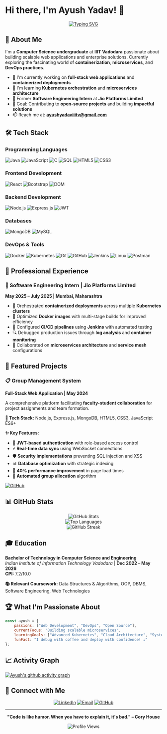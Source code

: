 # Hi there, I'm Ayush Yadav! 👋

<div align="center">
  
[![Typing SVG](https://readme-typing-svg.herokuapp.com?font=Fira+Code&pause=1000&color=36BCF7&center=true&vCenter=true&width=435&lines=Full-Stack+Developer;DevOps+Enthusiast;Computer+Science+Student;Always+Learning+New+Things)](https://git.io/typing-svg)

</div>

## 🚀 About Me

I'm a **Computer Science undergraduate** at **IIIT Vadodara** passionate about building scalable web applications and enterprise solutions. Currently exploring the fascinating world of **containerization**, **microservices**, and **DevOps practices**.

- 🔭 I'm currently working on **full-stack web applications** and **containerized deployments**
- 🌱 I'm learning **Kubernetes orchestration** and **microservices architecture**
- 💼 Former **Software Engineering Intern** at **Jio Platforms Limited**
- 🎯 Goal: Contributing to **open-source projects** and building **impactful solutions**
- 📫 Reach me at: **ayushyadaviiitv@gmail.com**

## 🛠️ Tech Stack

### Programming Languages
![Java](https://img.shields.io/badge/Java-ED8B00?style=for-the-badge&logo=openjdk&logoColor=white)
![JavaScript](https://img.shields.io/badge/JavaScript-F7DF1E?style=for-the-badge&logo=javascript&logoColor=black)
![C](https://img.shields.io/badge/C-00599C?style=for-the-badge&logo=c&logoColor=white)
![SQL](https://img.shields.io/badge/SQL-336791?style=for-the-badge&logo=postgresql&logoColor=white)
![HTML5](https://img.shields.io/badge/HTML5-E34F26?style=for-the-badge&logo=html5&logoColor=white)
![CSS3](https://img.shields.io/badge/CSS3-1572B6?style=for-the-badge&logo=css3&logoColor=white)

### Frontend Development
![React](https://img.shields.io/badge/React-20232A?style=for-the-badge&logo=react&logoColor=61DAFB)
![Bootstrap](https://img.shields.io/badge/Bootstrap-563D7C?style=for-the-badge&logo=bootstrap&logoColor=white)
![DOM](https://img.shields.io/badge/DOM-FF6B35?style=for-the-badge&logo=html5&logoColor=white)

### Backend Development
![Node.js](https://img.shields.io/badge/Node.js-43853D?style=for-the-badge&logo=node.js&logoColor=white)
![Express.js](https://img.shields.io/badge/Express.js-404D59?style=for-the-badge&logo=express&logoColor=white)
![JWT](https://img.shields.io/badge/JWT-black?style=for-the-badge&logo=JSON%20web%20tokens)

### Databases
![MongoDB](https://img.shields.io/badge/MongoDB-4EA94B?style=for-the-badge&logo=mongodb&logoColor=white)
![MySQL](https://img.shields.io/badge/MySQL-005C84?style=for-the-badge&logo=mysql&logoColor=white)

### DevOps & Tools
![Docker](https://img.shields.io/badge/Docker-2496ED?style=for-the-badge&logo=docker&logoColor=white)
![Kubernetes](https://img.shields.io/badge/Kubernetes-326CE5?style=for-the-badge&logo=kubernetes&logoColor=white)
![Git](https://img.shields.io/badge/Git-F05032?style=for-the-badge&logo=git&logoColor=white)
![GitHub](https://img.shields.io/badge/GitHub-100000?style=for-the-badge&logo=github&logoColor=white)
![Jenkins](https://img.shields.io/badge/Jenkins-D24939?style=for-the-badge&logo=jenkins&logoColor=white)
![Linux](https://img.shields.io/badge/Linux-FCC624?style=for-the-badge&logo=linux&logoColor=black)
![Postman](https://img.shields.io/badge/Postman-FF6C37?style=for-the-badge&logo=postman&logoColor=white)

## 💼 Professional Experience

### 🔹 Software Engineering Intern | Jio Platforms Limited
**May 2025 – July 2025 | Mumbai, Maharashtra**

- 🚀 Orchestrated **containerized deployments** across multiple **Kubernetes clusters**
- 🐳 Optimized **Docker images** with multi-stage builds for improved efficiency
- 🔄 Configured **CI/CD pipelines** using **Jenkins** with automated testing
- 🔍 Debugged production issues through **log analysis** and **container monitoring**
- 🤝 Collaborated on **microservices architecture** and **service mesh** configurations

## 🌟 Featured Projects

### 📋 Group Management System
**Full-Stack Web Application | May 2024**

A comprehensive platform facilitating **faculty-student collaboration** for project assignments and team formation.

**🔧 Tech Stack:** Node.js, Express.js, MongoDB, HTML5, CSS3, JavaScript ES6+

**✨ Key Features:**
- 🔐 **JWT-based authentication** with role-based access control
- ⚡ **Real-time data sync** using WebSocket connections
- 🛡️ **Security implementations** preventing SQL injection and XSS
- 📊 **Database optimization** with strategic indexing
- 🚀 **40% performance improvement** in page load times
- 🤖 **Automated group allocation** algorithm

[![GitHub](https://img.shields.io/badge/View_on_GitHub-100000?style=for-the-badge&logo=github&logoColor=white)](https://github.com/ayushyadav)

## 📊 GitHub Stats

<div align="center">
  <img src="https://github-readme-stats.vercel.app/api?username=ayushyadav&show_icons=true&theme=tokyonight&hide_border=true" alt="GitHub Stats" />
</div>

<div align="center">
  <img src="https://github-readme-stats.vercel.app/api/top-langs/?username=ayushyadav&layout=compact&theme=tokyonight&hide_border=true" alt="Top Languages" />
</div>

<div align="center">
  <img src="https://github-readme-streak-stats.herokuapp.com/?user=ayushyadav&theme=tokyonight&hide_border=true" alt="GitHub Streak" />
</div>

## 🎓 Education

**Bachelor of Technology in Computer Science and Engineering**  
*Indian Institute of Information Technology Vadodara* | **Dec 2022 – May 2026**  
**CPI:** 7.2/10.0

**📚 Relevant Coursework:** Data Structures & Algorithms, OOP, DBMS, Software Engineering, Web Technologies

## 🏆 What I'm Passionate About

```javascript
const ayush = {
    passions: ["Web Development", "DevOps", "Open Source"],
    currentFocus: "Building scalable microservices",
    learningGoals: ["Advanced Kubernetes", "Cloud Architecture", "System Design"],
    funFact: "I debug with coffee and deploy with confidence! ☕"
};
```

## 📈 Activity Graph

[![Ayush's github activity graph](https://github-readme-activity-graph.vercel.app/graph?username=ayushyadav&theme=tokyo-night&hide_border=true)](https://github.com/ayushyadav)

## 🤝 Connect with Me

<div align="center">

[![LinkedIn](https://img.shields.io/badge/LinkedIn-0077B5?style=for-the-badge&logo=linkedin&logoColor=white)](https://linkedin.com/in/ayushyadav)
[![Email](https://img.shields.io/badge/Email-D14836?style=for-the-badge&logo=gmail&logoColor=white)](mailto:ayushyadaviiitv@gmail.com)
[![GitHub](https://img.shields.io/badge/GitHub-100000?style=for-the-badge&logo=github&logoColor=white)](https://github.com/ayushyadav)

</div>

---

<div align="center">
  
**"Code is like humor. When you have to explain it, it's bad." – Cory House**

![Profile Views](https://komarev.com/ghpvc/?username=ayushyadav&color=blueviolet&style=for-the-badge)

</div>

